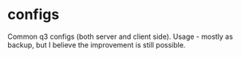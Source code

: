 # configs

Common q3 configs (both server and client side).
Usage - mostly as backup, but I believe the improvement is still possible.
